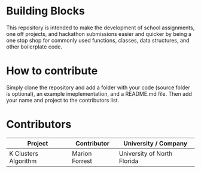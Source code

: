 # Building Blocks

This repository is intended to make the development of school assignments, one off projects, and hackathon submissions easier and quicker by being a one stop shop for commonly used functions, classes, data structures, and other boilerplate code.

# How to contribute

Simply clone the repository and add a folder with your code (source folder is optional), an example imeplementation, and a README.md file.
Then add your name and project to the contributors list.

# Contributors

| Project |  Contributor | University / Company |
|---|---|---|
| K Clusters Algorithm | Marion Forrest | University of North Florida |
